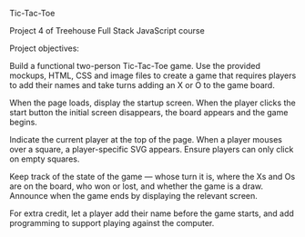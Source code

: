 Tic-Tac-Toe

Project 4 of Treehouse Full Stack JavaScript course

Project objectives:

Build a functional two-person Tic-Tac-Toe game. Use the provided mockups, HTML, CSS and image files to create a game that requires players to add their names and take turns adding an X or O to the game board.

When the page loads, display the startup screen. When the player clicks the start button the initial screen disappears, the board appears and the game begins.

Indicate the current player at the top of the page. When a player mouses over a square, a player-specific SVG appears. Ensure players can only click on empty squares.

Keep track of the state of the game — whose turn it is, where the Xs and Os are on the board, who won or lost, and whether the game is a draw. Announce when the game ends by displaying the relevant screen.

For extra credit, let a player add their name before the game starts, and add programming to support playing against the computer.
